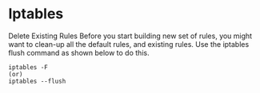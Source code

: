 # Iptables

Delete Existing Rules
Before you start building new set of rules, you might want to clean-up all the default rules, and existing rules. Use the iptables flush command as shown below to do this.
```
iptables -F
(or)
iptables --flush
```